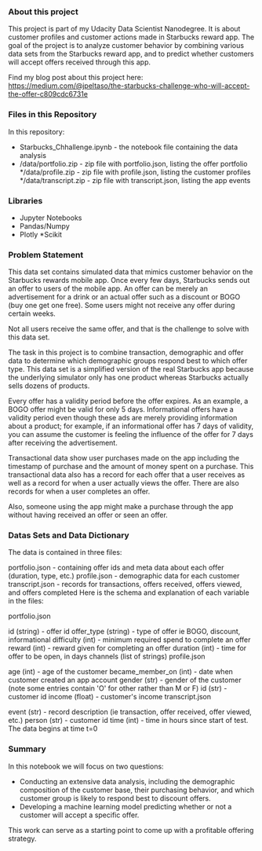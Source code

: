 
### About this project
This project is part of my Udacity Data Scientist Nanodegree. It is about customer profiles and customer actions made in Starbucks reward app. The goal of the project is to analyze customer behavior by combining various data sets from the Starbucks reward app, and to predict whether customers will accept offers received through this app.

Find my blog post about this project here: https://medium.com/@jpeltaso/the-starbucks-challenge-who-will-accept-the-offer-c809cdc6731e

### Files in this Repository

In this repository:
* Starbucks_Chhallenge.ipynb - the notebook file containing the data analysis
* /data/portfolio.zip - zip file with portfolio.json, listing the offer portfolio
*/data/profile.zip - zip file with profile.json, listing the customer profiles
*/data/transcript.zip - zip file with transcript.json, listing the app events

### Libraries

* Jupyter Notebooks
* Pandas/Numpy
* Plotly
*Scikit

### Problem Statement

This data set contains simulated data that mimics customer behavior on the Starbucks rewards mobile app. Once every few days, Starbucks sends out an offer to users of the mobile app. An offer can be merely an advertisement for a drink or an actual offer such as a discount or BOGO (buy one get one free). Some users might not receive any offer during certain weeks.

Not all users receive the same offer, and that is the challenge to solve with this data set.

The task in this project is to combine transaction, demographic and offer data to determine which demographic groups respond best to which offer type. This data set is a simplified version of the real Starbucks app because the underlying simulator only has one product whereas Starbucks actually sells dozens of products.

Every offer has a validity period before the offer expires. As an example, a BOGO offer might be valid for only 5 days. Informational offers have a validity period even though these ads are merely providing information about a product; for example, if an informational offer has 7 days of validity, you can assume the customer is feeling the influence of the offer for 7 days after receiving the advertisement.

Transactional data show user purchases made on the app including the timestamp of purchase and the amount of money spent on a purchase. This transactional data also has a record for each offer that a user receives as well as a record for when a user actually views the offer. There are also records for when a user completes an offer.

Also, someone using the app might make a purchase through the app without having received an offer or seen an offer.

### Datas Sets and Data Dictionary

The data is contained in three files:

portfolio.json - containing offer ids and meta data about each offer (duration, type, etc.)
profile.json - demographic data for each customer
transcript.json - records for transactions, offers received, offers viewed, and offers completed
Here is the schema and explanation of each variable in the files:

portfolio.json

id (string) - offer id
offer_type (string) - type of offer ie BOGO, discount, informational
difficulty (int) - minimum required spend to complete an offer
reward (int) - reward given for completing an offer
duration (int) - time for offer to be open, in days
channels (list of strings)
profile.json

age (int) - age of the customer
became_member_on (int) - date when customer created an app account
gender (str) - gender of the customer (note some entries contain 'O' for other rather than M or F)
id (str) - customer id
income (float) - customer's income
transcript.json

event (str) - record description (ie transaction, offer received, offer viewed, etc.)
person (str) - customer id
time (int) - time in hours since start of test. The data begins at time t=0

### Summary 

In this notebook we will focus on two questions:

* Conducting an extensive data analysis, including the demographic composition of the customer base, their purchasing behavior, and which customer group is likely to respond best to discount offers.
* Developing a machine learning model predicting whether or not a customer will accept a specific offer.

This work can serve as a starting point to come up with a profitable offering strategy.
